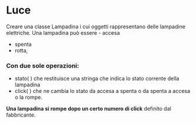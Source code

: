 # Luce

Creare una classe Lampadina i cui oggetti rappresentano delle lampadine
elettriche. Una lampadina può essere - accesa
- spenta
- rotta,

### Con due sole operazioni: 
- stato( ) che restituisce una stringa che indica lo
stato corrente della lampadina
- click( ) che ne cambia lo stato da accesa a
spenta o da spenta a accesa o la rompe. 

**Una lampadina si rompe dopo un certo
numero di click** definito dal fabbricante.